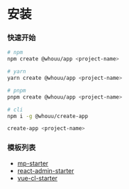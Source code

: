 # 安装

### 快速开始

```bash
# npm
npm create @whouu/app <project-name>

# yarn
yarn create @whouu/app <project-name>

# pnpm
pnpm create @whouu/app <project-name>

# cli
npm i -g @whouu/create-app

create-app <project-name>
```

### 模板列表

- [mp-starter](/templates/mp-starter.html)
- [react-admin-starter](/templates/react-admin-starter.html)
- [vue-cl-starter](/templates/vue-cl-starter.html)